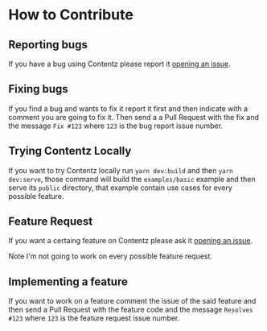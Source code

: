 # How to Contribute

## Reporting bugs

If you have a bug using Contentz please report it [opening an issue](https://github.com/sergiodxa/contentz/issues/new?assignees=sergiodxa&labels=bug&template=bug-report.md&title=).

## Fixing bugs

If you find a bug and wants to fix it report it first and then indicate with a comment you are going to fix it. Then send a a Pull Request with the fix and the message `Fix #123` where `123` is the bug report issue number.

## Trying Contentz Locally

If you want to try Contentz locally run `yarn dev:build` and then `yarn dev:serve`, those command will build the `examples/basic` example and then serve its `public` directory, that example contain use cases for every possible feature.

## Feature Request

If you want a certaing feature on Contentz please ask it [opening an issue](https://github.com/sergiodxa/contentz/issues/new?assignees=sergiodxa&labels=enhancement&template=feature_request.md&title=).

Note I'm not going to work on every possible feature request.

## Implementing a feature

If you want to work on a feature comment the issue of the said feature and then send a Pull Request with the feature code and the message `Resolves #123` where `123` is the feature request issue number.
